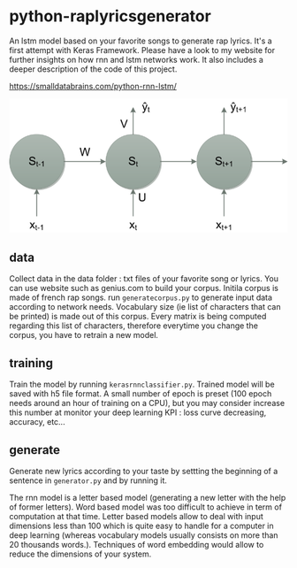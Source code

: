 # python-raplyricsgenerator
An lstm model based on your favorite songs to generate rap lyrics. It's a first attempt with Keras Framework. Please have a look to my website for further insights on how rnn and lstm networks work. It also includes a deeper description of the code of this project.

https://smalldatabrains.com/python-rnn-lstm/

![alt text](image.png)


## data
Collect data in the data folder : txt files of your favorite song or lyrics. You can use website such as genius.com to build your corpus. Initila corpus is made of french rap songs.
run ```generatecorpus.py``` to generate input data according to network needs. Vocabulary size (ie list of characters that can be printed) is made out of this corpus. Every matrix is being computed regarding this list of characters, therefore everytime you change the corpus, you have to retrain a new model.

## training
Train the model by running ```kerasrnnclassifier.py```. Trained model will be saved with h5 file format. A small number of epoch is preset (100 epoch needs around an hour of training on a CPU), but you may consider increase this number at monitor your deep learning KPI : loss curve decreasing, accuracy, etc...

## generate
Generate new lyrics according to your taste by settting the beginning of a sentence in ```generator.py``` and by running it.

The rnn model is a letter based model (generating a new letter with the help of former letters). Word based model was too difficult to achieve in term of computation at that time. Letter based models allow to deal with input dimensions less than 100 which is quite easy to handle for a computer in deep learning (whereas vocabulary models usually consists on more than 20 thousands words.). Techniques of word embedding would allow to reduce the dimensions of your system.